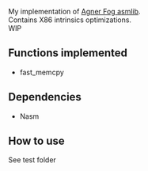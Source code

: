 
My implementation of [Agner Fog asmlib](https://www.agner.org/optimize/#asmlib).
</br>
Contains X86 intrinsics optimizations.
</br>
WIP

## Functions implemented

 - fast_memcpy

## Dependencies

 - Nasm

## How to use

See test folder